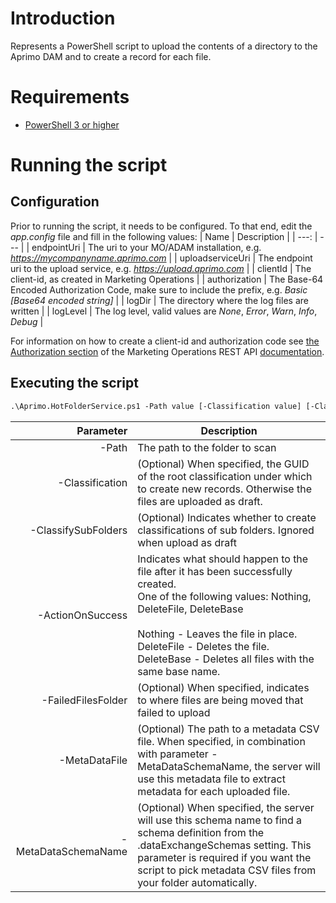 <!-- Last updated 08 November 2019 -->
# Introduction
Represents a PowerShell script to upload the contents of a directory to the Aprimo DAM and to create a record for each file.

# Requirements
- [PowerShell 3 or higher](https://www.microsoft.com/en-us/download/details.aspx?id=50395)

# Running the script
## Configuration
Prior to running the script, it needs to be configured. To that end, edit the *app.config* file and fill in the following values:
| Name | Description |
| ---: | --- |
| endpointUri | The uri to your MO/ADAM installation, e.g. *https://mycompanyname.aprimo.com* |
| uploadserviceUri | The endpoint uri to the upload service, e.g. *https://upload.aprimo.com* |
| clientId | The client-id, as created in Marketing Operations |
| authorization | The Base-64 Encoded Authorization Code, make sure to include the prefix, e.g. *Basic [Base64 encoded string]* |
| logDir | The directory where the log files are written |
| logLevel | The log level, valid values are *None*, *Error*, *Warn*, *Info*, *Debug* |

For information on how to create a client-id and authorization code see [the Authorization section](https://developers.aprimo.com/marketing-operations/rest-api/authorization/#module3) of the Marketing Operations REST API [documentation](https://developers.aprimo.com/marketing-operations/rest-api/).

## Executing the script
```ps
.\Aprimo.HotFolderService.ps1 -Path value [-Classification value] [-ClassifySubFolders] -ActionOnSuccess <Nothing|DeleteFile|DeleteBase> [-FailedFilesFolder value]
```

| Parameter | Description |
| ---: | --- |
| -Path | The path to the folder to scan |
| -Classification | (Optional) When specified, the GUID of the root classification under which to create new records. Otherwise the files are uploaded as draft. |
| -ClassifySubFolders | (Optional) Indicates whether to create classifications of sub folders. Ignored when upload as draft |
| -ActionOnSuccess | Indicates what should happen to the file after it has been successfully created.<br/>One of the following values: Nothing, DeleteFile, DeleteBase<br/><br/>Nothing - Leaves the file in place.<br/>DeleteFile - Deletes the file.<br/>DeleteBase - Deletes all files with the same base name. |
| -FailedFilesFolder | (Optional) When specified, indicates to where files are being moved that failed to upload |
| -MetaDataFile | (Optional) The path to a metadata CSV file. When specified, in combination with parameter -MetaDataSchemaName, the server will use this metadata file to extract metadata for each uploaded file. |
| -MetaDataSchemaName | (Optional) When specified, the server will use this schema name to find a schema definition from the .dataExchangeSchemas setting. This parameter is required if you want the script to pick metadata CSV files from your folder automatically. |